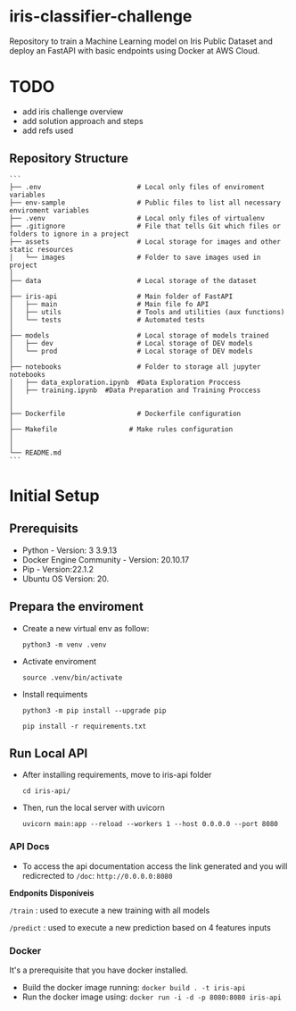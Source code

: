 # iris-classifier-challenge
Repository to train a Machine Learning model on Iris Public Dataset and deploy an FastAPI with basic endpoints using Docker at AWS Cloud.

# TODO

- add iris challenge overview
- add solution approach and steps
- add refs used



## Repository Structure

    ```
    ├── .env                        # Local only files of enviroment variables
    ├── env-sample                  # Public files to list all necessary enviroment variables
    ├── .venv                       # Local only files of virtualenv 
    ├── .gitignore                  # File that tells Git which files or folders to ignore in a project
    ├── assets                      # Local storage for images and other static resources
    │   └── images                  # Folder to save images used in project 
    │
    ├── data                        # Local storage of the dataset
    │
    ├── iris-api                    # Main folder of FastAPI 
    │   ├── main                    # Main file fo API
    │   ├── utils                   # Tools and utilities (aux functions)
    │   └── tests                   # Automated tests 
    │   
    ├── models                      # Local storage of models trained 
    │   ├── dev                     # Local storage of DEV models  
    │   └── prod                    # Local storage of DEV models  
    │
    ├── notebooks                   # Folder to storage all jupyter notebooks
    │   ├── data_exploration.ipynb  #Data Exploration Proccess
    │   ├── training.ipynb  #Data Preparation and Training Proccess
    │ 
    │
    ├── Dockerfile                  # Dockerfile configuration
    │
    ├── Makefile                  # Make rules configuration
    │
    │
    └── README.md
    ```

# Initial Setup

## Prerequisits

- Python - Version: 3 3.9.13
- Docker Engine Community - Version: 20.10.17
- Pip - Version:22.1.2
- Ubuntu OS Version: 20.


## Prepara the enviroment

- Create a new virtual env as follow:
    
    `python3 -m venv .venv`

- Activate enviroment
    
    `source .venv/bin/activate`

- Install requiments
    
    `python3 -m pip install --upgrade pip`

    `pip install -r requirements.txt`


## Run Local API

- After installing requirements, move to iris-api folder

    `cd iris-api/`

- Then, run the local server with uvicorn

    `uvicorn main:app --reload --workers 1 --host 0.0.0.0 --port 8080`


### API Docs

- To access the api documentation access the link generated and you will redicrected to `/doc`:
    `http://0.0.0.0:8080`

**Endponits Disponíveis**

`/train` : used to execute a new training with all models

`/predict` :   used to execute a new prediction based on 4 features inputs


### Docker

It's a prerequisite that you have docker installed.

- Build the docker image running:
    `docker build . -t iris-api`
- Run the docker image using:
    `docker run -i -d -p 8080:8080 iris-api`



